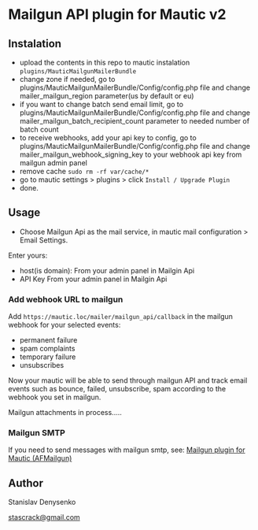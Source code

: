 # Mailgun API plugin for Mautic v2

## Instalation
 - upload the contents in this repo to mautic instalation `plugins/MauticMailgunMailerBundle`
 - change zone if needed, go to plugins/MauticMailgunMailerBundle/Config/config.php file and change mailer_mailgun_region parameter(us by default or eu)
 - if you want to change batch send email limit, go to plugins/MauticMailgunMailerBundle/Config/config.php file and change mailer_mailgun_batch_recipient_count parameter to needed number of batch count
 - to receive webhooks, add your api key to config, go to plugins/MauticMailgunMailerBundle/Config/config.php file and change mailer_mailgun_webhook_signing_key to your webhook api key from mailgun admin panel
 - remove cache `sudo rm -rf var/cache/*`
 - go to mautic settings > plugins > click `Install / Upgrade Plugin`
 - done.
 
 ## Usage
 
 - Choose Mailgun Api as the mail service, in mautic mail configuration > Email Settings.
 
 Enter yours:
 - host(is domain): From your admin panel in Mailgin Api
 - API Key From your admin panel in Mailgin Api

### Add webhook URL to mailgun

Add `https://mautic.loc/mailer/mailgun_api/callback` in the mailgun webhook for your selected events:
- permanent failure
- spam complaints
- temporary failure
- unsubscribes

Now your mautic will be able to send through mailgun API and track email events such as bounce, failed, unsubscribe, spam according to the webhook you set in mailgun.

Mailgun attachments in process.....

### Mailgun SMTP
If you need to send messages with mailgun smtp, see:
[Mailgun plugin for Mautic (AFMailgun)](https://github.com/azamuddin/mautic-mailgun-plugin "Mailgun plugin for Mautic (AFMailgun)")


## Author

Stanislav Denysenko

stascrack@gmail.com
